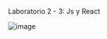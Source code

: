 Laboratorio 2 - 3: Js y React

![image](https://github.com/RodrigoMejiaDiaz/Laboratorio2-3-Js-y-React/tree/master/src/SIIIIIII.jpg?raw=true)
